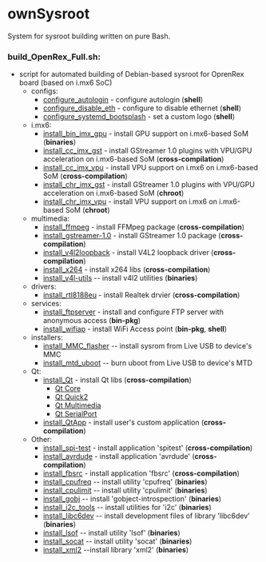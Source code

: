 # ownSysroot
System for sysroot building written on pure Bash.

### build_OpenRex_Full.sh:
* script for automated building of Debian-based sysroot for OprenRex board (based on i.mx6 SoC)
    * configs:
        * [configure_autologin](users_files/configure_autologin.sh) - configure autologin (**shell**)
        * [configure_disable_eth](users_files/configure_disable_eth.sh) - configure to disable ethernet (**shell**)
        * [configure_systemd_bootsplash](users_files/configure_systemd_bootsplash.sh) - set a custom logo (**shell**)
    * i.mx6:
        * [install_bin_imx_gpu](users_files/imx/install_bin_imx_gpu.sh) - install GPU support on i.mx6-based SoM (**binaries**)
        * [install_cc_imx_gst](users_files/imx/install_cc_imx_gst.sh) - install GStreamer 1.0 plugins with VPU/GPU acceleration on i.mx6-based SoM (**cross-compilation**)
        * [install_cc_imx_vpu](users_files/imx/install_cc_imx_vpu.sh) - install VPU support on i.mx6 on i.mx6-based SoM (**cross-compilation**)
        * [install_chr_imx_gst](users_files/imx/install_chr_imx_gst.sh) - install GStreamer 1.0 plugins with VPU/GPU acceleration on i.mx6-based SoM (**chroot**)
        * [install_chr_imx_vpu](users_files/imx/install_chr_imx_vpu.sh) - install VPU support on i.mx6 on i.mx6-based SoM (**chroot**)
    * multimedia:
        * [install_ffmpeg](users_files/install_cc_ffmpeg.sh) - install FFMpeg package (**cross-compilation**)
        * [install_gstreamer-1.0](users_files/install_cc_gstreamer-1.0.sh) - install GStreamer 1.0 package (**cross-compilation**)
        * [install_v4l2loopback](users_files/install_cc_v4l2loopback.sh) - install V4L2 loopback driver (**cross-compilation**)
        * [install_x264](users_files/install_cc_x264.sh) - install x264 libs (**cross-compilation**)
        * [install_v4l-utils](users_files/install_deb_MMC_flasher.sh) -- install v4l2 utilities (**binaries**)
    * drivers:
        * [install_rtl8188eu](users_files/install_cc_rtl8188eu.sh) - install Realtek drvier (**cross-compilation**)
    * services:
        * [install_ftpserver](users_files/install_deb_ftpserver.sh) - install and configure FTP server with anonymous access (**bin-pkg**)
        * [install_wifiap](users_files/install_deb_wifiap.sh) - install WiFi Access point (**bin-pkg**, **shell**)
    * installers:
        * [install_MMC_flasher](users_files/install_deb_MMC_flasher.sh) -- install sysrom from Live USB to device's MMC
        * [install_mtd_uboot](users_files/install_deb_MMC_flasher.sh) -- burn uboot from Live USB to device's MTD
    * Qt:
        * [install_Qt](users_files/install_cc_Qt.sh) - install Qt libs (**cross-compilation**)
            * [Qt Core](https://github.com/R3D9477/ownSysroot/blob/master/users_files/Qt/make.sh#L81)
            * [Qt Quick2](https://github.com/R3D9477/ownSysroot/blob/master/users_files/Qt/make.sh#L97)
            * [Qt Multimedia](https://github.com/R3D9477/ownSysroot/blob/master/users_files/Qt/make.sh#L102)
            * [Qt SerialPort](https://github.com/R3D9477/ownSysroot/blob/master/users_files/Qt/make.sh#L106)
        * [install_QtApp](users_files/install_cc_QtApp.sh) - install user's custom application (**cross-compilation**)
    * Other:
        * [install_spi-test](users_files/install_cc_spi-test.sh) - install application 'spitest' (**cross-compilation**)
        * [install_avrdude](users_files/install_cc_avrdude.sh) - install application 'avrdude' (**cross-compilation**)
        * [install_fbsrc](users_files/install_cc_fbsrc.sh) - install application 'fbsrc' (**cross-compilation**)
        * [install_cpufreq](users_files/install_deb_cpufreq.sh) -- install utility 'cpufreq' (**binaries**)
        * [install_cpulimit](users_files/install_deb_cpufreq.sh) -- install utility 'cpulimit' (**binaries**)
        * [install_gobj](users_files/install_deb_gobj.sh) -- install 'gobject-introspection' (**binaries**)
        * [install_i2c_tools](users_files/install_deb_i2c_tools.sh) -- install utilities for 'i2c' (**binaries**)
        * [install_libc6dev](users_files/install_deb_libc6dev.sh) -- install development files of library 'libc6dev' (**binaries**)
        * [install_lsof](users_files/install_deb_lsof.sh) -- install utility 'lsof' (**binaries**)
        * [install_socat](users_files/install_deb_socat.sh) -- install utility 'socat' (**binaries**)
        * [install_xml2](users_files/install_deb_xml2.sh) --install library 'xml2' (**binaries**)

